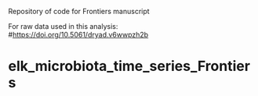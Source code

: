 Repository of code for Frontiers manuscript

For raw data used in this analysis:
#https://doi.org/10.5061/dryad.v6wwpzh2b


# elk_microbiota_time_series_Frontiers
